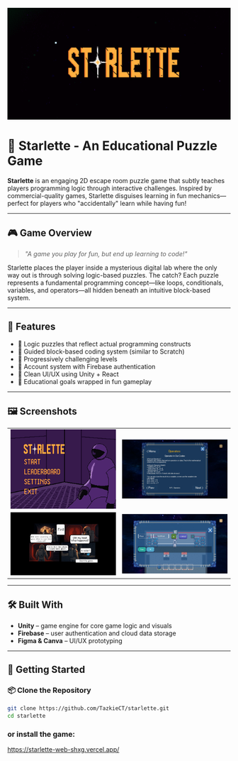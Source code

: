 ![Starlette ANimation](https://github.com/TazkieCT/starlette/blob/test_merge/images/pixil-gif-drawing.gif)
# 🌟 Starlette - An Educational Puzzle Game

**Starlette** is an engaging 2D escape room puzzle game that subtly teaches players programming logic through interactive challenges. Inspired by commercial-quality games, Starlette disguises learning in fun mechanics—perfect for players who "accidentally" learn while having fun!

---

## 🎮 Game Overview

> _"A game you play for fun, but end up learning to code!"_

Starlette places the player inside a mysterious digital lab where the only way out is through solving logic-based puzzles. The catch? Each puzzle represents a fundamental programming concept—like loops, conditionals, variables, and operators—all hidden beneath an intuitive block-based system.

---

## 🧩 Features

- 🧠 Logic puzzles that reflect actual programming constructs
- 🧱 Guided block-based coding system (similar to Scratch)
- 🎯 Progressively challenging levels
- 🔐 Account system with Firebase authentication
- 🎨 Clean UI/UX using Unity + React
- 🚀 Educational goals wrapped in fun gameplay

---

## 🖼️ Screenshots

<div align="center">
  <table>
    <tr>
      <td align="center"><img src="images/MainMenuGuide.png" alt="Main Menu" width="500"/></td>
      <td align="center"><img src="images/MokkaDeviceExample.jpg" alt="Mokka Device" width="500"/></td>
    </tr>
    <tr>
      <td align="center"><img src="images/Custscene.jpg" alt="Game CutScene" width="500"/></td>
      <td align="center"><img src="images/GameplayExample.jpg" alt="Gameplay" width="500"/></td>
    </tr>
  </table>
</div>

---

## 🛠️ Built With

- **Unity** – game engine for core game logic and visuals
- **Firebase** – user authentication and cloud data storage
- **Figma & Canva** – UI/UX prototyping

---

## 🚀 Getting Started

### 📦 Clone the Repository

```bash
git clone https://github.com/TazkieCT/starlette.git
cd starlette
```
### or install the game:
https://starlette-web-shxg.vercel.app/
